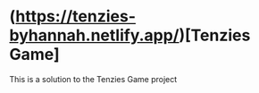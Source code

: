 # (https://tenzies-byhannah.netlify.app/)[Tenzies Game]
This is a solution to the Tenzies Game project
